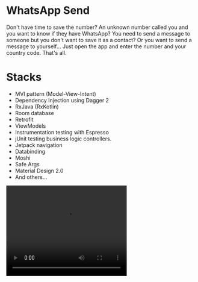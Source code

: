 # WhatsApp Send

Don't have time to save the number?
An unknown number called you and you want to know if they have WhatsApp?
You need to send a message to someone but you don't want to save it as a contact?
Or you want to send a message to yourself...
Just open the app and enter the number and your country code. That's all.

# Stacks
* MVI pattern (Model-View-Intent)
* Dependency Injection using Dagger 2
* RxJava (RxKotlin)
* Room database
* Retrofit 
* ViewModels
* Instrumentation testing with Espresso
* jUnit testing business logic controllers.
* Jetpack navigation
* Databinding
* Moshi
* Safe Args
* Material Design 2.0
* And others...

<video width="320" height="240" controls>
  <source src="video/demo.mp4" type="video/mp4">
</video>


